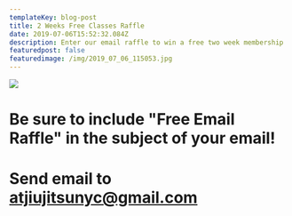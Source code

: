 ```yaml
---
templateKey: blog-post
title: 2 Weeks Free Classes Raffle
date: 2019-07-06T15:52:32.084Z
description: Enter our email raffle to win a free two week membership
featuredpost: false
featuredimage: /img/2019_07_06_115053.jpg
---
```

![](/img/2019_07_06_115053.jpg)

# Be sure to include "Free Email Raffle" in the subject of your email! 



# Send email to atjiujitsunyc@gmail.com
